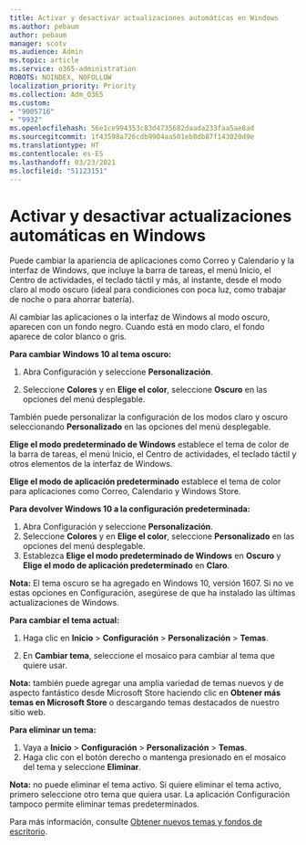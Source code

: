 ```yaml
---
title: Activar y desactivar actualizaciones automáticas en Windows
ms.author: pebaum
author: pebaum
manager: scotv
ms.audience: Admin
ms.topic: article
ms.service: o365-administration
ROBOTS: NOINDEX, NOFOLLOW
localization_priority: Priority
ms.collection: Adm_O365
ms.custom:
- "9005716"
- "9932"
ms.openlocfilehash: 56e1ce994353c83d4735682daada233faa5ae8ad
ms.sourcegitcommit: 1f43598a726cdb9904aa501eb8db87f143020d9e
ms.translationtype: HT
ms.contentlocale: es-ES
ms.lasthandoff: 03/23/2021
ms.locfileid: "51123151"
---
```

# <a name="turn-on-and-off-automatic-updates-in-windows"></a>Activar y desactivar actualizaciones automáticas en Windows

Puede cambiar la apariencia de aplicaciones como Correo y Calendario y la interfaz de Windows, que incluye la barra de tareas, el menú Inicio, el Centro de actividades, el teclado táctil y más, al instante, desde el modo claro al modo oscuro (ideal para condiciones con poca luz, como trabajar de noche o para ahorrar batería).  

Al cambiar las aplicaciones o la interfaz de Windows al modo oscuro, aparecen con un fondo negro. Cuando está en modo claro, el fondo aparece de color blanco o gris.
 
**Para cambiar Windows 10 al tema oscuro:**

1. Abra Configuración y seleccione **Personalización**.
  
1. Seleccione **Colores** y en **Elige el color**, seleccione **Oscuro** en las opciones del menú desplegable.

También puede personalizar la configuración de los modos claro y oscuro seleccionando **Personalizado** en las opciones del menú desplegable.

**Elige el modo predeterminado de Windows** establece el tema de color de la barra de tareas, el menú Inicio, el Centro de actividades, el teclado táctil y otros elementos de la interfaz de Windows.  

**Elige el modo de aplicación predeterminado** establece el tema de color para aplicaciones como Correo, Calendario y Windows Store.
 
**Para devolver Windows 10 a la configuración predeterminada:**

1. Abra Configuración y seleccione **Personalización**.  
1. Seleccione **Colores** y en **Elige el color**, seleccione **Personalizado** en las opciones del menú desplegable.  
1. Establezca **Elige el modo predeterminado de Windows** en **Oscuro** y **Elige el modo de aplicación predeterminado** en **Claro**.

**Nota:** El tema oscuro se ha agregado en Windows 10, versión 1607. Si no ve estas opciones en Configuración, asegúrese de que ha instalado las últimas actualizaciones de Windows.

**Para cambiar el tema actual:**

1. Haga clic en **Inicio** > **Configuración** > **Personalización** > **Temas**.  

1. En **Cambiar tema**, seleccione el mosaico para cambiar al tema que quiere usar. 

**Nota:** también puede agregar una amplia variedad de temas nuevos y de aspecto fantástico desde Microsoft Store haciendo clic en **Obtener más temas en Microsoft Store** o descargando temas destacados de nuestro sitio web.

**Para eliminar un tema:**

1. Vaya a **Inicio** > **Configuración** > **Personalización** > **Temas**. 
1. Haga clic con el botón derecho o mantenga presionado en el mosaico del tema y seleccione **Eliminar**. 

**Nota:** no puede eliminar el tema activo. Si quiere eliminar el tema activo, primero seleccione otro tema que quiera usar. La aplicación Configuración tampoco permite eliminar temas predeterminados.

Para más información, consulte [Obtener nuevos temas y fondos de escritorio](https://support.microsoft.com/windows/get-new-themes-and-desktop-backgrounds-09e3e0a6-02e3-5ecd-22a1-5d048e3cb0d3).

